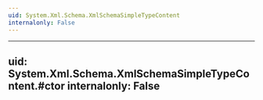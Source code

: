 ```yaml
---
uid: System.Xml.Schema.XmlSchemaSimpleTypeContent
internalonly: False
---
```


---
uid: System.Xml.Schema.XmlSchemaSimpleTypeContent.#ctor
internalonly: False
---
